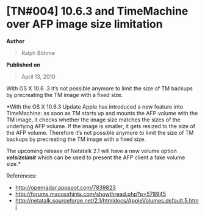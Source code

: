 # \[TN#004\] 10.6.3 and TimeMachine over AFP image size limitation

**Author**

> Ralph Böhme

**Published on**

> April 13, 2010

With OS X 10.6 .3 it’s not possible anymore to limit the size of TM
backups by precreating the TM image with a fixed size.

<span id="more-102">*With the OS X 10.6.3 Update Apple has
introduced a new feature into TimeMachine: as soon as TM starts up and
mounts the AFP volume with the TM image, it checks whether the image
size matches the sizes of the underlying AFP volume. If the image is
smaller, it gets resized to the size of the AFP volume. Therefore it’s
not possible anymore to limit the size of TM backups by precreating the
TM image with a fixed size.

The upcoming release of Netatalk 2.1 will have a new volume option
***volsizelimit*<span style="font-weight: normal;"> which can be used to
present the AFP client a fake volume size.***

References:

- <a href="http://openradar.appspot.com/7839823"
  target="_blank">http://openradar.appspot.com/7839823</a>
- <a href="http://forums.macosxhints.com/showthread.php?p=578945"
  target="_blank">http://forums.macosxhints.com/showthread.php?p=578945</a>
- <a
  href="http://netatalk.sourceforge.net/2.1/htmldocs/AppleVolumes.default.5.html"
  target="_blank">http://netatalk.sourceforge.net/2.1/htmldocs/AppleVolumes.default.5.html</a>
